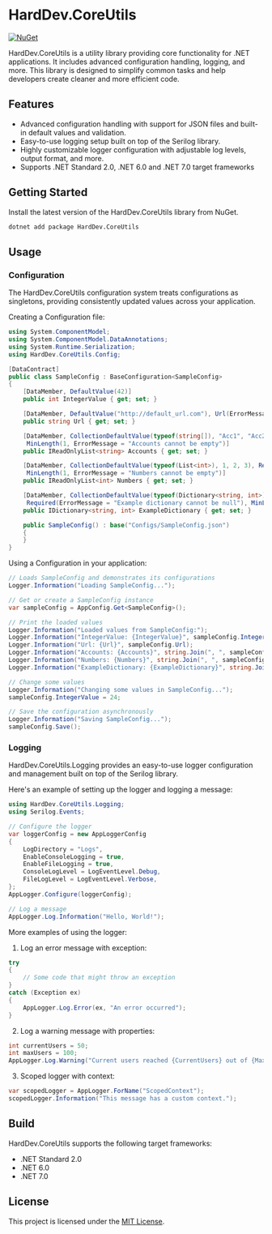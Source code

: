 # HardDev.CoreUtils

[![NuGet](https://img.shields.io/nuget/v/HardDev.CoreUtils.svg)](https://www.nuget.org/packages/HardDev.CoreUtils)

HardDev.CoreUtils is a utility library providing core functionality for .NET applications. It includes advanced
configuration handling, logging, and more. This library is designed to simplify common tasks and help developers create
cleaner and more efficient code.

## Features

- Advanced configuration handling with support for JSON files and built-in default values and validation.
- Easy-to-use logging setup built on top of the Serilog library.
- Highly customizable logger configuration with adjustable log levels, output format, and more.
- Supports .NET Standard 2.0, .NET 6.0 and .NET 7.0 target frameworks

## Getting Started

Install the latest version of the HardDev.CoreUtils library from NuGet.

```sh
dotnet add package HardDev.CoreUtils
```

## Usage

### Configuration

The HardDev.CoreUtils configuration system treats configurations as singletons, providing consistently updated values
across your application.

Creating a Configuration file:

```csharp
using System.ComponentModel;
using System.ComponentModel.DataAnnotations;
using System.Runtime.Serialization;
using HardDev.CoreUtils.Config;

[DataContract]
public class SampleConfig : BaseConfiguration<SampleConfig>
{
    [DataMember, DefaultValue(42)]
    public int IntegerValue { get; set; }

    [DataMember, DefaultValue("http://default_url.com"), Url(ErrorMessage = "Invalid URL format")]
    public string Url { get; set; } 

    [DataMember, CollectionDefaultValue(typeof(string[]), "Acc1", "Acc2"), Required(ErrorMessage = "Accounts cannot be null"),
     MinLength(1, ErrorMessage = "Accounts cannot be empty")]
    public IReadOnlyList<string> Accounts { get; set; }

    [DataMember, CollectionDefaultValue(typeof(List<int>), 1, 2, 3), Required(ErrorMessage = "Numbers cannot be null"),
     MinLength(1, ErrorMessage = "Numbers cannot be empty")]
    public IReadOnlyList<int> Numbers { get; set; }

    [DataMember, CollectionDefaultValue(typeof(Dictionary<string, int>), "Key1", 1, "Key2", 2),
     Required(ErrorMessage = "Example dictionary cannot be null"), MinLength(1, ErrorMessage = "ExampleDictionary cannot be empty")]
    public IDictionary<string, int> ExampleDictionary { get; set; }

    public SampleConfig() : base("Configs/SampleConfig.json")
    {
    }
}
```

Using a Configuration in your application:

``` csharp
// Loads SampleConfig and demonstrates its configurations
Logger.Information("Loading SampleConfig...");

// Get or create a SampleConfig instance
var sampleConfig = AppConfig.Get<SampleConfig>();

// Print the loaded values
Logger.Information("Loaded values from SampleConfig:");
Logger.Information("IntegerValue: {IntegerValue}", sampleConfig.IntegerValue);
Logger.Information("Url: {Url}", sampleConfig.Url);
Logger.Information("Accounts: {Accounts}", string.Join(", ", sampleConfig.Accounts));
Logger.Information("Numbers: {Numbers}", string.Join(", ", sampleConfig.Numbers));
Logger.Information("ExampleDictionary: {ExampleDictionary}", string.Join(", ", sampleConfig.ExampleDictionary));

// Change some values
Logger.Information("Changing some values in SampleConfig...");
sampleConfig.IntegerValue = 24;

// Save the configuration asynchronously
Logger.Information("Saving SampleConfig...");
sampleConfig.Save();
```

### Logging

HardDev.CoreUtils.Logging provides an easy-to-use logger configuration and management built on top of the Serilog
library.

Here's an example of setting up the logger and logging a message:

``` csharp
using HardDev.CoreUtils.Logging;
using Serilog.Events;

// Configure the logger
var loggerConfig = new AppLoggerConfig
{
    LogDirectory = "Logs",
    EnableConsoleLogging = true,
    EnableFileLogging = true,
    ConsoleLogLevel = LogEventLevel.Debug,
    FileLogLevel = LogEventLevel.Verbose,
};
AppLogger.Configure(loggerConfig);

// Log a message
AppLogger.Log.Information("Hello, World!");
```

More examples of using the logger:

1. Log an error message with exception:

``` csharp
try
{
    // Some code that might throw an exception
}
catch (Exception ex)
{
    AppLogger.Log.Error(ex, "An error occurred");
}
```

2. Log a warning message with properties:

``` csharp
int currentUsers = 50;
int maxUsers = 100;
AppLogger.Log.Warning("Current users reached {CurrentUsers} out of {MaxUsers}", currentUsers, maxUsers);
```

3. Scoped logger with context:

```csharp
var scopedLogger = AppLogger.ForName("ScopedContext");
scopedLogger.Information("This message has a custom context.");
```

## Build

HardDev.CoreUtils supports the following target frameworks:

- .NET Standard 2.0
- .NET 6.0
- .NET 7.0

## License

This project is licensed under the [MIT License](https://github.com/HardDev/CoreUtils/blob/main/LICENSE).
